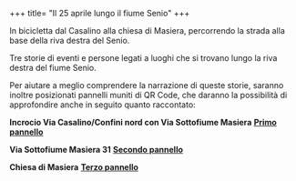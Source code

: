 
+++
title= "Il 25 aprile lungo il fiume Senio"
+++


In bicicletta dal Casalino alla chiesa di Masiera, percorrendo la strada alla base della riva destra del Senio.

Tre storie di eventi e persone legati a luoghi che si trovano lungo la riva destra del fiume Senio.

Per aiutare a meglio comprendere la narrazione di queste storie, saranno inoltre posizionati pannelli muniti di QR Code, che daranno la possibilità di approfondire anche in seguito quanto raccontato:



**Incrocio Via Casalino/Confini nord con Via Sottofiume Masiera** <b><a href="/pannelli/25aprile_1/">Primo pannello</a></b>

**Via Sottofiume Masiera 31**  <b><a href="/pannelli/25aprile_2/">Secondo pannello</a></b>

**Chiesa di Masiera**  <b><a href="/pannelli/25aprile_3/">Terzo pannello</a></b>